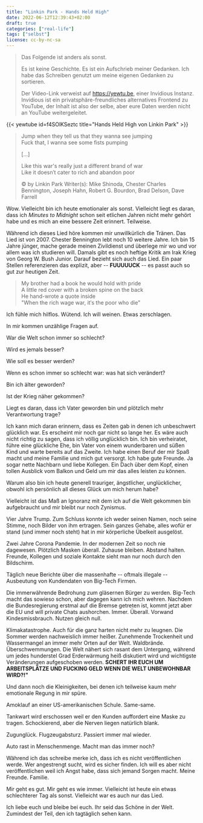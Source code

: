 ```yaml
---
title: "Linkin Park - Hands Held High"
date: 2022-06-12T12:39:43+02:00
draft: true
categories: ["real-life"]
tags: ["selbst"]
license: cc-by-nc-sa
---
```


> Das Folgende ist anders als sonst.
>
> Es ist keine Geschichte. Es ist ein Aufschrieb meiner Gedanken. Ich habe das Schreiben genutzt um meine
> eigenen Gedanken zu sortieren.
>
> Der Video-Link verweist auf https://yewtu.be, einer Invidious Instanz. Invidious ist ein
> privatsphäre-freundliches alternatives Frontend zu YouTube, der Inhalt ist also der selbe, aber eure
> Daten werden nicht an YouTube weitergeleitet.

{{< yewtube id=f4SOlKSeztc title="Hands Held High von Linkin Park" >}}

> Jump when they tell us that they wanna see jumping  
> Fuck that, I wanna see some fists pumping  
> 
> [...]
>
> Like this war's really just a different brand of war  
> Like it doesn′t cater to rich and abandon poor
>
> © by Linkin Park
> Writer(s): Mike Shinoda, Chester Charles Bennington, Joseph Hahn, Robert G. Bourdon, Brad Delson, Dave Farrell

Wow. Vielleicht bin ich heute emotionaler als sonst. Vielleicht liegt es daran, dass ich *Minutes to Midnight*
schon seit etlichen Jahren nicht mehr gehört habe und es mich an eine bessere Zeit erinnert. Teilweise.

Während ich dieses Lied höre kommen mir unwillkürlich die Tränen. Das Lied ist von 2007. Chester Bennington lebt
noch 10 weitere Jahre. Ich bin 15 Jahre jünger, mache gerade meinen Zivildienst und überlege mir wo und vor allem
was ich studieren will. Damals gibt es noch heftige Kritik am Irak Krieg von Georg W. Bush Junior. Darauf bezieht
sich auch das Lied. Ein paar Stellen referenzieren das explizit, aber -- **FUUUUUCK** -- es passt auch so gut zur
heutigen Zeit.

> My brother had a book he would hold with pride  
> A little red cover with a broken spine on the back  
> He hand-wrote a quote inside  
> "When the rich wage war, it′s the poor who die"

Ich fühle mich hilflos. Wütend. Ich will weinen. Etwas zerschlagen.

In mir kommen unzählige Fragen auf.

War die Welt schon immer so schlecht?

Wird es jemals besser?

Wie soll es besser werden?

Wenn es schon immer so schlecht war: was hat sich verändert?

Bin ich älter geworden?

Ist der Krieg näher gekommen?

Liegt es daran, dass ich Vater geworden bin und plötzlich mehr Verantwortung trage?

Ich kann mich daran erinnern, dass es Zeiten gab in denen ich unbeschwert glücklich war. Es erscheint mir noch
gar nicht so lange her. Es wäre auch nicht richtig zu sagen, dass ich völlig unglücklich bin. Ich bin verheiratet,
führe eine glückliche Ehe, bin Vater von einem wunderbaren und süßen Kind und warte bereits auf das Zweite. Ich
habe einen Beruf der mir Spaß macht und meine Familie und mich gut versorgt. Ich habe gute Freunde. Ja sogar
nette Nachbarn und liebe Kollegen. Ein Dach über dem Kopf, einen tollen Ausblick vom Balkon und Geld um mir das
alles leisten zu können.

Warum also bin ich heute generell trauriger, ängstlicher, unglücklicher, obwohl ich persönlich all dieses Glück um
mich herum habe?

Vielleicht ist das Maß an Ignoranz mit dem ich auf die Welt gekommen bin aufgebraucht und mir bleibt nur noch Zynismus.

Vier Jahre Trump. Zum Schluss konnte ich weder seinen Namen, noch seine Stimme, noch Bilder von ihm ertragen. Sein
ganzes Gehabe, alles wofür er stand (und immer noch steht) hat in mir körperliche Übelkeit ausgelöst.

Zwei Jahre Corona Pandemie. In der modernen Zeit so noch nie dagewesen. Plötzlich Masken überall. Zuhause bleiben.
Abstand halten. Freunde, Kollegen und soziale Kontakte sieht man nur noch durch den Bildschirm.

Täglich neue Berichte über die massenhafte -- oftmals illegale -- Ausbeutung von Kundendaten von Big-Tech Firmen.

Die immerwährende Bedrohung zum gläsernen Bürger zu werden. Big-Tech macht das sowieso schon, aber dagegen kann ich mich
wehren. Nachdem die Bundesregierung erstmal auf die Bremse getreten ist, kommt jetzt aber die EU und will private Chats
aushorchen. Immer. Überall. Vorwand Kindesmissbrauch. Nutzen gleich null.

Klimakatastrophe. Auch für die ganz harten nicht mehr zu leugnen. Die Sommer werden nachweislich immer heißer. Zunehmende
Trockenheit und Wassermangel an immer mehr Orten auf der Welt. Waldbrände. Überschwemmungen. Die Welt nähert sich rasant
dem Untergang, während um jedes hunderstel Grad Erderwärmung heiß diskutiert wird und wichtigste Veränderungen aufgeschoben
werden. **SCHERT IHR EUCH UM ARBEITSPLÄTZE UND FUCKING GELD WENN DIE WELT UNBEWOHNBAR WIRD?!"**

Und dann noch die Kleinigkeiten, bei denen ich teilweise kaum mehr emotionale Regung in mir spüre.

Amoklauf an einer US-amerikanischen Schule. Same-same.

Tankwart wird erschossen weil er den Kunden auffordert eine Maske zu tragen. Schockierend, aber die Nerven liegen natürlich blank.

Zugunglück. Flugzeugabsturz. Passiert immer mal wieder.

Auto rast in Menschenmenge. Macht man das immer noch?

Während ich das schreibe merke ich, dass ich es nicht veröffentlichen werde. Wer angestrengt sucht, wird es sicher finden. Ich will
es aber nicht veröffentlichen weil ich Angst habe, dass sich jemand Sorgen macht. Meine Freunde. Familie.

Mir geht es gut. Mir geht es wie immer. Vielleicht ist heute ein etwas schlechterer Tag als sonst. Vielleicht war es auch nur das
Lied.

Ich liebe euch und bleibe bei euch. Ihr seid das Schöne in der Welt. Zumindest der Teil, den ich tagtäglich sehen kann.
